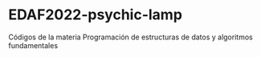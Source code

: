 # EDAF2022-psychic-lamp
Códigos de la materia Programación de estructuras de datos y algoritmos fundamentales
